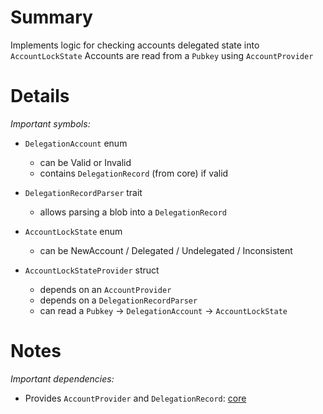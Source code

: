 
# Summary

Implements logic for checking accounts delegated state into `AccountLockState`
Accounts are read from a `Pubkey` using `AccountProvider`

# Details

*Important symbols:*

- `DelegationAccount` enum
  - can be Valid or Invalid
  - contains `DelegationRecord` (from core) if valid

- `DelegationRecordParser` trait
  - allows parsing a blob into a `DelegationRecord`

- `AccountLockState` enum
  - can be NewAccount / Delegated / Undelegated / Inconsistent

- `AccountLockStateProvider` struct
  - depends on an `AccountProvider`
  - depends on a `DelegationRecordParser`
  - can read a `Pubkey` -> `DelegationAccount` -> `AccountLockState`

# Notes

*Important dependencies:*

- Provides `AccountProvider` and `DelegationRecord`: [core](../core/README.md)

